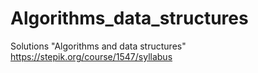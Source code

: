 # Algorithms_data_structures
Solutions "Algorithms and data structures" https://stepik.org/course/1547/syllabus
